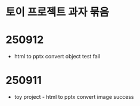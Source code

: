 # 토이 프로젝트 과자 묶음

# 250912
- html to pptx convert object test fail

# 250911
- toy project - html to pptx convert image success